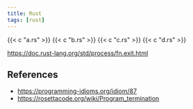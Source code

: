 ```yaml
---
title: Rust
tags: [rust]
---
```


{{< c "a.rs" >}}
{{< c "b.rs" >}}
{{< c "c.rs" >}}
{{< c "d.rs" >}}

<https://doc.rust-lang.org/std/process/fn.exit.html>

## References

- <https://programming-idioms.org/idiom/87>
- <https://rosettacode.org/wiki/Program_termination>
